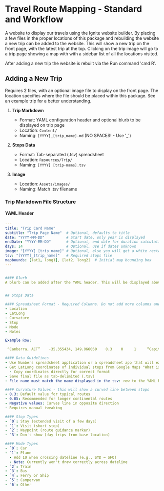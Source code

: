# Travel Route Mapping - Standard and Workflow

A website to display our travels using the Ignite website builder. By placing a few files in the proper locations of this package and rebuilding the website a new trip can be added to the website. This will show a new trip on the front page, with the latest trip at the top. Clicking on the trip image will go to a trip page showing a map with with a sidebar list of all the locations visited.

After adding a new trip the website is rebuilt via the Run command 'cmd R'.

## Adding a New Trip
Requires 2 files, with an optional image file to display on the front page. The location specifies where the file should be placed within this package. See an example trip for a better understanding.

1. **Trip Markdown**
   - Format: YAML configuration header and optional blurb to be displayed on trip page
   - Location: `Content/`
   - Naming: `[YYYY]_[trip_name].md` (NO SPACES! - Use '_')
   
2. **Stops Data**
   - Format: Tab-separated (.tsv) spreadsheet
   - Location: `Resources/Trip/`
   - Naming: `[YYYY] [trip-name].tsv`
   
3. **Image**
   - Location: `Assets/images/`
   - Naming: Match .tsv filename


### Trip Markdown File Structure
#### YAML Header
```yaml
---
title: "Trip Card Name"
subtitle: "Trip Page Name"  # Optional, defaults to title
date: "YYYY-MM-DD"          # Start date, only year is displayed
endDate: "YYYY-MM-DD"       # Optional, end date for duration calculations
days: 14                    # Optional, use if dates unknown
image: "[YYYY] [trip name]" # Optional, else you will get a white rectangle. Size 350W x 233H
tsv: "[YYYY]_[trip_name]"   # Required stops file
mapbounds: [lat1, long1], [lat2, long2]  # Initial map bounding box
---


#### Blurb
A blurb can be added after the YAML header. This will be displayed above the map on the individual trip page.


## Stops Data

#### Spreadsheet Format - Required Columns. Do not add more columns and do not rename.
- Location
- LatLong
- Curvature
- Stop
- Mode
- Notes

Example Row:

 “Canberra, ACT”    -35.355434, 149.066050    0.3    0     1     “Capital of Australia”

#### Data Guidelines
- Use Numbers spreadsheet application or a spreadsheet app that will export tab-delimited.
- Get LatLong coordinates of individual stops from Google Maps "What is here" feature
  - Copy coordinates directly for correct format
- Save final file as tab-delimited (.tsv)
- File name must match the name displayed in the tsv: row to the YAML header

#### Curvature Values - this will show a curved line between stops
- 0.3: Default value for typical routes
- 0.05: Recommended for longer continental routes
- Negative values: Curves line in opposite direction
- Requires manual tweaking

#### Stop Types
- `0`: Stay (extended visit of a few days)
- `1`: Visit (short stop)
- `2`: Waypoint (route guidance marker)
- `3`: Don't show (day trips from base location)

#### Mode Types
- `0`: Car
- `1`: Plane 
  - Add 10 when crossing dateline (e.g., SYD ↔ SFO)
  - Note: Currently won't draw correctly across dateline
- `2`: Train
- `3`: Bus
- `4`: Ferry or Ship
- `5`: Campervan
- `6`: Other
